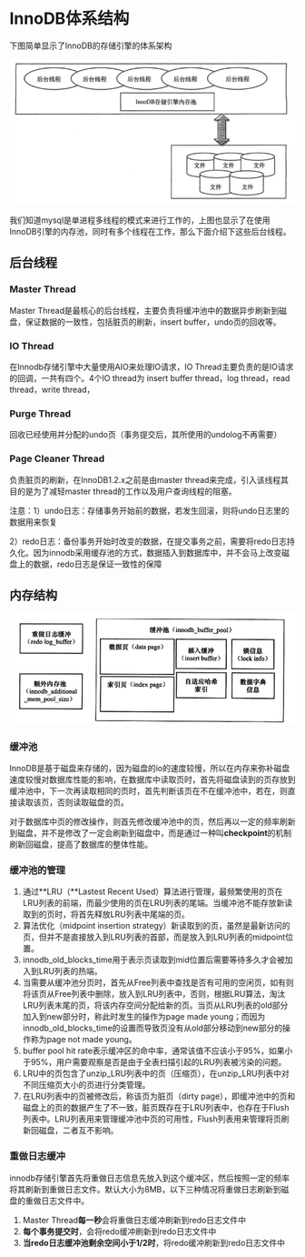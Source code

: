 # InnoDB体系结构

 下图简单显示了InnoDB的存储引擎的体系架构

![](images/InnoDB存储引擎特性-yudi-1.jpg)

我们知道mysql是单进程多线程的模式来进行工作的，上图也显示了在使用InnoDB引擎的内存池，同时有多个线程在工作，那么下面介绍下这些后台线程。

## 后台线程

### Master Thread

Master Thread是最核心的后台线程，主要负责将缓冲池中的数据异步刷新到磁盘，保证数据的一致性，包括脏页的刷新，insert buffer，undo页的回收等。

### IO Thread

在Innodb存储引擎中大量使用AIO来处理IO请求，IO Thread主要负责的是IO请求的回调，一共有四个。4个IO thread为 insert buffer thread，log thread，read thread，write thread，

### Purge Thread

回收已经使用并分配的undo页（事务提交后，其所使用的undolog不再需要）

### Page Cleaner Thread

负责脏页的刷新，在InnoDB1.2.x之前是由master thread来完成，引入该线程其目的是为了减轻master thread的工作以及用户查询线程的阻塞。

注意：1）undo日志：存储事务开始前的数据，若发生回滚，则将undo日志里的数据用来恢复

​			2）redo日志：备份事务开始时改变的数据，在提交事务之前，需要将redo日志持久化。因为innodb采用缓存池的方式，数据插入到数据库中，并不会马上改变磁盘上的数据，redo日志是保证一致性的保障

## 内存结构

![](images/InnoDB存储引擎特性-yudi-2.png)

### 缓冲池

InnoDB是基于磁盘来存储的，因为磁盘的io的速度较慢，所以在内存来弥补磁盘速度较慢对数据库性能的影响，在数据库中读取页时，首先将磁盘读到的页存放到缓冲池中，下一次再读取相同的页时，首先判断该页在不在缓冲池中，若在，则直接读取该页，否则读取磁盘的页。

对于数据库中页的修改操作，则首先修改缓冲池中的页，然后再以一定的频率刷新到磁盘，并不是修改了一定会刷新到磁盘中，而是通过一种叫**checkpoint**的机制刷新回磁盘，提高了数据库的整体性能。

### 缓冲池的管理

1. 通过**LRU（**Lastest Recent Used）算法进行管理，最频繁使用的页在LRU列表的前端，而最少使用的页在LRU列表的尾端。当缓冲池不能存放新读取到的页时，将首先释放LRU列表中尾端的页。
2. 算法优化（midpoint insertion strategy）新读取到的页，虽然是最新访问的页，但并不是直接放入到LRU列表的首部，而是放入到LRU列表的midpoint位置。
3. innodb_old_blocks_time用于表示页读取到mid位置后需要等待多久才会被加入到LRU列表的热端。
4. 当需要从缓冲池分页时，首先从Free列表中查找是否有可用的空闲页，如有则将该页从Free列表中删除，放入到LRU列表中，否则，根据LRU算法，淘汰LRU列表末尾的页，将该内存空间分配给新的页。当页从LRU列表的old部分加入到new部分时，称此时发生的操作为page made young；而因为innodb_old_blocks_time的设置而导致页没有从old部分移动到new部分的操作称为page not made young。
5. buffer pool hit rate表示缓冲区的命中率，通常该值不应该小于95%，如果小于95%，用户需要观察是否是由于全表扫描引起的LRU列表被污染的问题。
6. LRU中的页包含了unzip_LRU列表中的页（压缩页），在unzip_LRU列表中对不同压缩页大小的页进行分类管理。
7. 在LRU列表中的页被修改后，称该页为脏页（dirty page），即缓冲池中的页和磁盘上的页的数据产生了不一致，脏页既存在于LRU列表中，也存在于Flush列表中。LRU列表用来管理缓冲池中页的可用性，Flush列表用来管理将页刷新回磁盘，二者互不影响。

### 重做日志缓冲

innodb存储引擎首先将重做日志信息先放入到这个缓冲区，然后按照一定的频率将其刷新到重做日志文件。默认大小为8MB，以下三种情况将重做日志刷新到磁盘的重做日志文件中。

1. Master Thread**每一秒**会将重做日志缓冲刷新到redo日志文件中
2. **每个事务提交时**，会将redo缓冲刷新到redo日志文件中
3. **当redo日志缓冲池剩余空间小于1/2时**，将redo缓冲刷新到redo日志文件中

